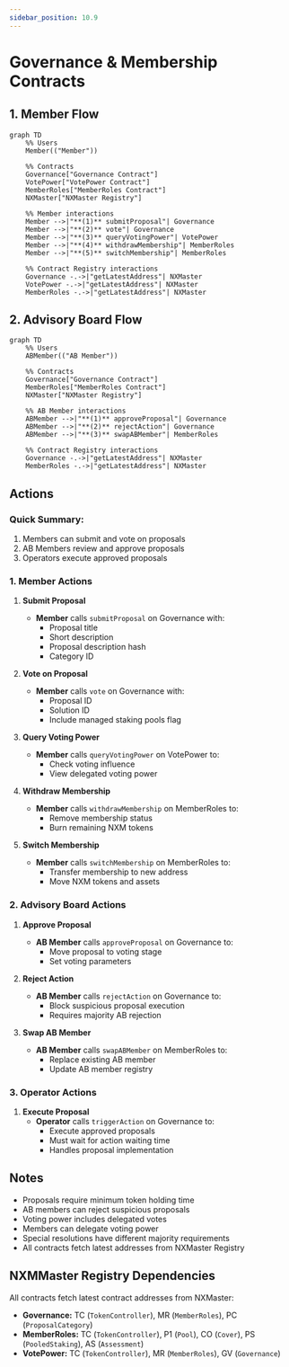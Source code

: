 ```yaml
---
sidebar_position: 10.9
---
```


# Governance & Membership Contracts

## 1. Member Flow

```mermaid
graph TD
    %% Users
    Member(("Member"))

    %% Contracts
    Governance["Governance Contract"]
    VotePower["VotePower Contract"]
    MemberRoles["MemberRoles Contract"]
    NXMaster["NXMaster Registry"]

    %% Member interactions
    Member -->|"**(1)** submitProposal"| Governance
    Member -->|"**(2)** vote"| Governance
    Member -->|"**(3)** queryVotingPower"| VotePower
    Member -->|"**(4)** withdrawMembership"| MemberRoles
    Member -->|"**(5)** switchMembership"| MemberRoles

    %% Contract Registry interactions
    Governance -.->|"getLatestAddress"| NXMaster
    VotePower -.->|"getLatestAddress"| NXMaster
    MemberRoles -.->|"getLatestAddress"| NXMaster
```

## 2. Advisory Board Flow

```mermaid
graph TD
    %% Users
    ABMember(("AB Member"))

    %% Contracts
    Governance["Governance Contract"]
    MemberRoles["MemberRoles Contract"]
    NXMaster["NXMaster Registry"]

    %% AB Member interactions
    ABMember -->|"**(1)** approveProposal"| Governance
    ABMember -->|"**(2)** rejectAction"| Governance
    ABMember -->|"**(3)** swapABMember"| MemberRoles

    %% Contract Registry interactions
    Governance -.->|"getLatestAddress"| NXMaster
    MemberRoles -.->|"getLatestAddress"| NXMaster
```

## Actions

### Quick Summary:

1. Members can submit and vote on proposals
2. AB Members review and approve proposals
3. Operators execute approved proposals

### 1. Member Actions

1. **Submit Proposal**

   - **Member** calls `submitProposal` on Governance with:
     - Proposal title
     - Short description
     - Proposal description hash
     - Category ID

2. **Vote on Proposal**

   - **Member** calls `vote` on Governance with:
     - Proposal ID
     - Solution ID
     - Include managed staking pools flag

3. **Query Voting Power**

   - **Member** calls `queryVotingPower` on VotePower to:
     - Check voting influence
     - View delegated voting power

4. **Withdraw Membership**

   - **Member** calls `withdrawMembership` on MemberRoles to:
     - Remove membership status
     - Burn remaining NXM tokens

5. **Switch Membership**
   - **Member** calls `switchMembership` on MemberRoles to:
     - Transfer membership to new address
     - Move NXM tokens and assets

### 2. Advisory Board Actions

1. **Approve Proposal**

   - **AB Member** calls `approveProposal` on Governance to:
     - Move proposal to voting stage
     - Set voting parameters

2. **Reject Action**

   - **AB Member** calls `rejectAction` on Governance to:
     - Block suspicious proposal execution
     - Requires majority AB rejection

3. **Swap AB Member**
   - **AB Member** calls `swapABMember` on MemberRoles to:
     - Replace existing AB member
     - Update AB member registry

### 3. Operator Actions

1. **Execute Proposal**
   - **Operator** calls `triggerAction` on Governance to:
     - Execute approved proposals
     - Must wait for action waiting time
     - Handles proposal implementation

## Notes

- Proposals require minimum token holding time
- AB members can reject suspicious proposals
- Voting power includes delegated votes
- Members can delegate voting power
- Special resolutions have different majority requirements
- All contracts fetch latest addresses from NXMaster Registry

## NXMMaster Registry Dependencies

All contracts fetch latest contract addresses from NXMaster:

- **Governance:** TC (`TokenController`), MR (`MemberRoles`), PC (`ProposalCategory`)
- **MemberRoles:** TC (`TokenController`), P1 (`Pool`), CO (`Cover`), PS (`PooledStaking`), AS (`Assessment`)
- **VotePower:** TC (`TokenController`), MR (`MemberRoles`), GV (`Governance`)
